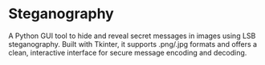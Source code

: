 # Steganography
A Python GUI tool to hide and reveal secret messages in images using LSB steganography. Built with Tkinter, it supports .png/.jpg formats and offers a clean, interactive interface for secure message encoding and decoding.
